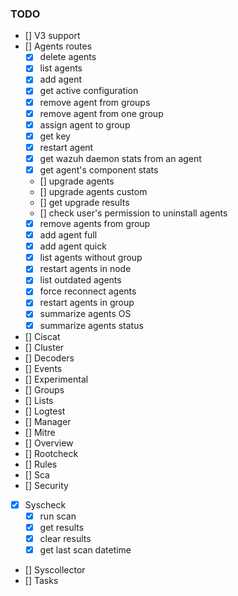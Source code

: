 
### TODO

- [] V3 support
- [] Agents routes
    - [x] delete agents
    - [x] list agents
    - [x] add agent
    - [x] get active configuration
    - [x] remove agent from groups
    - [x] remove agent from one group
    - [x] assign agent to group
    - [x] get key
    - [x] restart agent
    - [x] get wazuh daemon stats from an agent
    - [x] get agent's component stats
    - [] upgrade agents
    - [] upgrade agents custom
    - [] get upgrade results
    - [] check user's permission to uninstall agents
    - [x] remove agents from group
    - [x] add agent full
    - [x] add agent quick
    - [x] list agents without group
    - [x] restart agents in node
    - [x] list outdated agents
    - [x] force reconnect agents
    - [x] restart agents in group
    - [x] summarize agents OS
    - [x] summarize agents status
- [] Ciscat
- [] Cluster
- [] Decoders
- [] Events
- [] Experimental
- [] Groups
- [] Lists
- [] Logtest
- [] Manager
- [] Mitre
- [] Overview
- [] Rootcheck
- [] Rules
- [] Sca
- [] Security
- [x] Syscheck
    - [x] run scan
    - [x] get results
    - [x] clear results
    - [x] get last scan datetime
- [] Syscollector
- [] Tasks